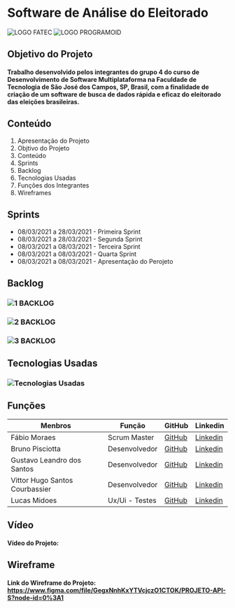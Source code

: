 # Software de Análise do Eleitorado

![LOGO FATEC](https://fatecsjc-prd.azurewebsites.net/images/logo/fatecsjc_400x192.png)
![LOGO PROGRAMOID](https://github.com/Group-4-Fatec-SJC/Analise-Eleitorado/blob/main/assets/logo.png)

## Objetivo do Projeto

#### Trabalho desenvolvido pelos integrantes do grupo 4 do curso de Desenvolvimento de Software Multiplataforma na Faculdade de Tecnologia de São José dos Campos, SP, Brasil, com a finalidade de criação de um software de busca de dados rápida e eficaz do eleitorado das eleições brasileiras.

## Conteúdo
1. Apresentação do Projeto
2. Objtivo do Projeto
3. Conteúdo
4. Sprints
5. Backlog
6. Tecnologias Usadas
7. Funções dos Integrantes
8. Wireframes

## Sprints

* 08/03/2021 a 28/03/2021 - Primeira Sprint 
* 08/03/2021 a 28/03/2021 - Segunda Sprint
* 08/03/2021 a 08/03/2021 - Terceira Sprint
* 08/03/2021 a 08/03/2021 - Quarta Sprint
* 08/03/2021 a 08/03/2021 - Apresentação do Perojeto

## Backlog

### ![1 BACKLOG](https://github.com/Group-4-Fatec-SJC/Analise-Eleitorado/blob/main/assets/backlog.PNG)
### ![2 BACKLOG](https://github.com/Group-4-Fatec-SJC/Analise-Eleitorado/blob/main/assets/backlog_1.PNG)
### ![3 BACKLOG](https://github.com/Group-4-Fatec-SJC/Analise-Eleitorado/blob/34817f1f8735258fc706147b68811275bd6caa30/assets/backlog3.PNG)

## Tecnologias Usadas
### ![Tecnologias Usadas](https://github.com/Group-4-Fatec-SJC/Analise-Eleitorado/blob/main/assets/Tecnologias%20Utilizadas.png)


## Funções

Menbros   | Função  | GitHub  | Linkedin |
--------- | ---------  | ---------  | --------- |
Fábio Moraes                   | Scrum Master   |  [GitHub](https://github.com/FabioMoraesDev)  | [Linkedin](https://www.linkedin.com/mwlite/in/f%C3%A1bio-moraes-96873014b)   |
Bruno Pisciotta                | Desenvolvedor  |  [GitHub](https://github.com/bruno-pisciotta281)  | [Linkedin](https://www.linkedin.com/in/bruno-pisciotta-577216198)        |
Gustavo Leandro dos Santos     | Desenvolvedor  |  [GitHub](https://github.com/gustavols)  | [Linkedin](https://www.linkedin.com/in/gustavo-santos-a0657219b/)                                                  |
Vittor Hugo Santos Courbassier | Desenvolvedor  |  [GitHub](https://github.com/VHcourbassier)  | [Linkedin](https://www.linkedin.com/in/vittor-hugo-courbassier-09b1bb170/)    |
Lucas Midoes                   | Ux/Ui - Testes  |  [GitHub](https://github.com/LykeMidrod)  | [Linkedin](https://www.linkedin.com/in/ㅤlucas-midões-r-a5333110b)               |



## Vídeo

#### Vídeo do Projeto:

## Wireframe

#### Link do Wireframe do Projeto: https://www.figma.com/file/GegxNnhKxYTVcjczO1CTOK/PROJETO-API-S?node-id=0%3A1




